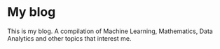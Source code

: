 # My blog

This is my blog. 
A compilation of Machine Learning, Mathematics, 
Data Analytics and other topics that interest me.

